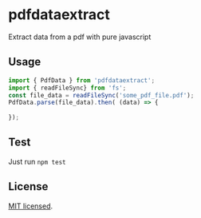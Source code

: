 # pdfdataextract

Extract data from a pdf with pure javascript

## Usage

```js
import { PdfData } from 'pdfdataextract';
import { readFileSync} from 'fs';
const file_data = readFileSync('some_pdf_file.pdf');
PdfData.parse(file_data).then( (data) => {
  
});
```

## Test

Just run `npm test`

## License

[MIT licensed](/LICENSE).
